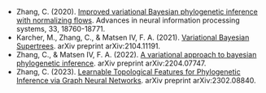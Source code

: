 - Zhang, C. (2020). [Improved variational Bayesian phylogenetic inference with normalizing flows](https://proceedings.neurips.cc/paper/2020/file/d96409bf894217686ba124d7356686c9-Paper.pdf). Advances in neural information processing systems, 33, 18760-18771.
- Karcher, M., Zhang, C., & Matsen IV, F. A. (2021). [Variational Bayesian Supertrees](https://arxiv.org/abs/2104.11191). arXiv preprint arXiv:2104.11191.
- Zhang, C., & Matsen IV, F. A. (2022). [A variational approach to bayesian phylogenetic inference](https://arxiv.org/abs/2204.07747). arXiv preprint arXiv:2204.07747.
- Zhang, C. (2023). [Learnable Topological Features for Phylogenetic Inference via Graph Neural Networks](https://arxiv.org/abs/2302.08840). arXiv preprint arXiv:2302.08840.
